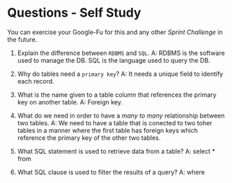# Questions - Self Study

You can exercise your Google-Fu for this and any other _Sprint Challenge_ in the future.

1.  Explain the difference between `RDBMS` and `SQL`.
    A: RDBMS is the software used to manage the DB. SQL is the language used to query the DB.
    
2.  Why do tables need a `primary key`?
    A: It needs a unique field to identify each record.

3.  What is the name given to a table column that references the           primary key on another table.
    A: Foreign key.

4.  What do we need in order to have a _many to many_ relationship         between two tables.
    A: We need to have a table that is conected to two toher tables in a manner where the first table has foreign keys which reference the primary key of the other two tables.

5.  What SQL statement is used to retrieve data from a table?
    A: select * from <table>

6.  What SQL clause is used to filter the results of a query?
    A: where
